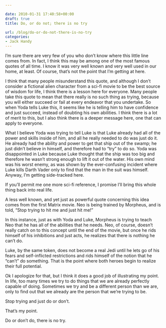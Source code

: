 ```yaml
---

date: 2010-01-31 17:40:58+00:00
draft: true
title: Do, or do not; there is no try

url: /blog/do-or-do-not-there-is-no-try
categories:
- Jack Handy
---
```


I’m sure there are very few of you who don’t know where this little line comes from. In fact, I think this may be among one of the most famous quotes of all time. I know it was very well known and very well used in our home, at least. Of course, that’s not the point that I’m getting at here. 




I think that many people misunderstand this quote, and although I don’t consider a fictional alien character from a sci-fi movie to be the best source of wisdom for life, I think there is a lesson here for everyone. Many people take this quote to mean that there really is no such thing as trying, because you will either succeed or fail at every endeavor that you undertake. So when Yoda tells Luke this, it seems like he is telling him to have confidence and just succeed, instead of doubting his own abilities. I think there is a lot of merit to this, but I also think there is a deeper message here, one that can apply to everyone.




What I believe Yoda was trying to tell Luke is that Luke already had all of the power and skills inside of him, and all he really needed to do was just do it. He already had the ability and power to get that ship out of the swamp; he just didn’t believe in himself, and therefore had to “try” to do so. Yoda was disappointed in Luke because Luke thought that the ship was too big and therefore he wasn’t strong enough to lift it out of the water. His own mind was his worst enemy, as was shown by the ever-confusing incident where Luke kills Darth Vader only to find that the man in the suit was himself. Anyway, I’m getting side-tracked here.




If you’ll permit me one more sci-fi reference, I promise I’ll bring this whole thing back into real life.




A less well known, and yet just as powerful quote concerning this idea comes from the first Matrix movie. Neo is being trained by Morpheus, and is told, “Stop trying to hit me and just hit me!” 




In this instance, just as with Yoda and Luke, Morpheus is trying to teach Neo that he has all of the abilities that he needs. Neo, of course, doesn’t really catch on to this concept until the end of the movie, but once he rids himself of his inhibitions and just acts, he realizes that there is nothing he can’t do. 




Luke, by the same token, does not become a real Jedi until he lets go of his fears and self-inflicted restrictions and rids himself of the notion that he “can’t” do something. That is the point where both heroes begin to realize their full potential.




Ok I apologize for that, but I think it does a good job of illustrating my point. In life, too many times we try to do things that we are already perfectly capable of doing. Sometimes we try and be a different person than we are, only to find out that we already are the person that we’re trying to be.




Stop trying and just do or don’t. 




That’s my point. 




Do or don’t do, there is no try.
